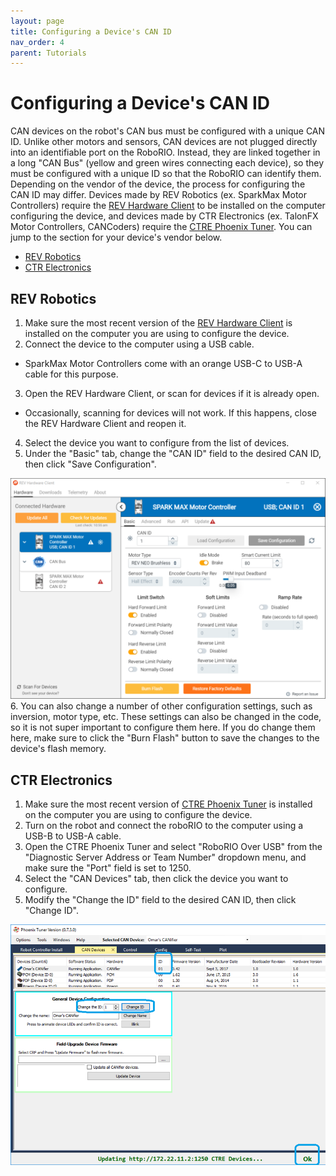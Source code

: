 ```yaml
---
layout: page
title: Configuring a Device's CAN ID
nav_order: 4
parent: Tutorials
---
```


# Configuring a Device's CAN ID

CAN devices on the robot's CAN bus must be configured with a unique CAN ID. Unlike other motors and sensors, CAN devices are not plugged directly into an identifiable port on the RoboRIO. Instead, they are linked together in a long "CAN Bus" (yellow and green wires connecting each device), so they must be configured with a unique ID so that the RoboRIO can identify them. Depending on the vendor of the device, the process for configuring the CAN ID may differ. Devices made by REV Robotics (ex. SparkMax Motor Controllers) require the [REV Hardware Client](/tools/rev_hardware_client/) to be installed on the computer configuring the device, and devices made by CTR Electronics (ex. TalonFX Motor Controllers, CANCoders) require the [CTRE Phoenix Tuner](/tools/phoenix_framework/). You can jump to the section for your device's vendor below.

* [REV Robotics](#rev-robotics)
* [CTR Electronics](#ctr-electronics)

## REV Robotics

1. Make sure the most recent version of the [REV Hardware Client](/tools/rev_hardware_client/) is installed on the computer you are using to configure the device.
2. Connect the device to the computer using a USB cable.
  - SparkMax Motor Controllers come with an orange USB-C to USB-A cable for this purpose.
3. Open the REV Hardware Client, or scan for devices if it is already open.
  - Occasionally, scanning for devices will not work. If this happens, close the REV Hardware Client and reopen it.
4. Select the device you want to configure from the list of devices.
5. Under the "Basic" tab, change the "CAN ID" field to the desired CAN ID, then click "Save Configuration".
  <img src="/assets/images/tools/rev_hardware_client/rev_hardware_client_1.svg" width="800">
6. You can also change a number of other configuration settings, such as inversion, motor type, etc. These settings can also be changed in the code, so it is not super important to configure them here. If you do change them here, make sure to click the "Burn Flash" button to save the changes to the device's flash memory.

## CTR Electronics
1. Make sure the most recent version of [CTRE Phoenix Tuner](/tools/phoenix_framework/) is installed on the computer you are using to configure the device.
2. Turn on the robot and connect the roboRIO to the computer using a USB-B to USB-A cable.
3. Open the CTRE Phoenix Tuner and select "RoboRIO Over USB" from the "Diagnostic Server Address or Team Number" dropdown menu, and make sure the "Port" field is set to 1250.
4. Select the "CAN Devices" tab, then click the device you want to configure.
5. Modify the "Change the ID" field to the desired CAN ID, then click "Change ID".
  <img src="/assets/images/tools/phoenix_tuner/phoenix_tuner_1.png" width="800">
